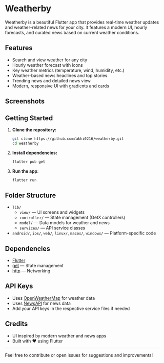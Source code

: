 # Weatherby

Weatherby is a beautiful Flutter app that provides real-time weather updates and weather-related news for your city. It features a modern UI, hourly forecasts, and curated news based on current weather conditions.

## Features

- Search and view weather for any city
- Hourly weather forecast with icons
- Key weather metrics (temperature, wind, humidity, etc.)
- Weather-based news headlines and top stories
- Trending news and detailed news view
- Modern, responsive UI with gradients and cards

## Screenshots

<!-- Add your screenshots here -->

## Getting Started

1. **Clone the repository:**

   ```sh
   git clone https://github.com/akhi0216/weatherby.git
   cd weatherby
   ```

2. **Install dependencies:**

   ```sh
   flutter pub get
   ```

3. **Run the app:**

   ```sh
   flutter run
   ```

## Folder Structure

- `lib/`
  - `view/` — UI screens and widgets
  - `controller/` — State management (GetX controllers)
  - `model/` — Data models for weather and news
  - `services/` — API service classes
- `android/`, `ios/`, `web/`, `linux/`, `macos/`, `windows/` — Platform-specific code

## Dependencies

- [Flutter](https://flutter.dev/)
- [get](https://pub.dev/packages/get) — State management
- [http](https://pub.dev/packages/http) — Networking

## API Keys

- Uses [OpenWeatherMap](https://openweathermap.org/api) for weather data
- Uses [NewsAPI](https://newsapi.org/) for news data
- Add your API keys in the respective service files if needed

## Credits

- UI inspired by modern weather and news apps
- Built with ❤️ using Flutter

---

Feel free to contribute or open issues for suggestions and improvements!
